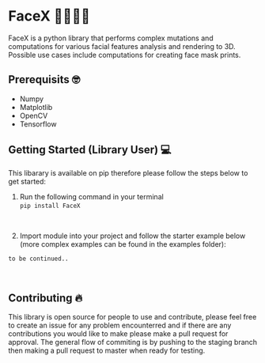 # FaceX 👹🧑🏻‍🚀
FaceX is a python library that performs complex mutations and computations for various facial features analysis and rendering to 3D. Possible use cases include computations for creating face mask prints.

## Prerequisits 🤓
- Numpy
- Matplotlib
- OpenCV
- Tensorflow

## Getting Started (Library User) 💻
This libarary is available on pip therefore please follow the steps below to get started:
1. Run the following command in your terminal <br>
``` pip install FaceX ``` 
<br>

2. Import module into your project and follow the starter example below (more complex examples can be found in the examples folder): <br>
``` 
to be continued..
```
<br>

## Contributing 🔥
This library is open source for people to use and contribute, please feel free to create an issue for any problem encounterred and if there are any contributions you would like to make please make a pull request for approval. The general flow of commiting is by pushing to the staging branch then making a pull request to master when ready for testing. 
